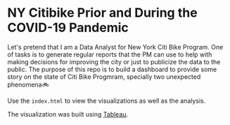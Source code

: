 # NY Citibike Prior and During the COVID-19 Pandemic

Let's pretend that I am a Data Analyst for New York Citi Bike Program. One of tasks is to generate regular reports that the PM can use to help with making decisions for improving the city or just to publicize the data to the public. The purpose of this repo is to build a dashboard to provide some story on the state of Citi Bike Progmram, specially two unexpected phenomena🚲

Use the `index.html` to view the visualizations as well as the analysis.

The visualization was built using [Tableau](https://public.tableau.com/profile/cynthia.kunakom#!/vizhome/NY_CitiBike_Subscriber/TotalNumberofTripsWeekday).
